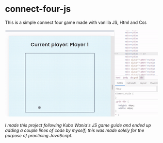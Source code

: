 # connect-four-js
This is a simple connect four game made with vanilla JS, Html and Css
<br><br>
<img src='teste.gif' />
<br><br>
<em>I made this project following Kubo Wania's JS game guide and ended up adding a couple lines of code by myself;
this was made solely for the purpose of practicing JavaScript. </em>
